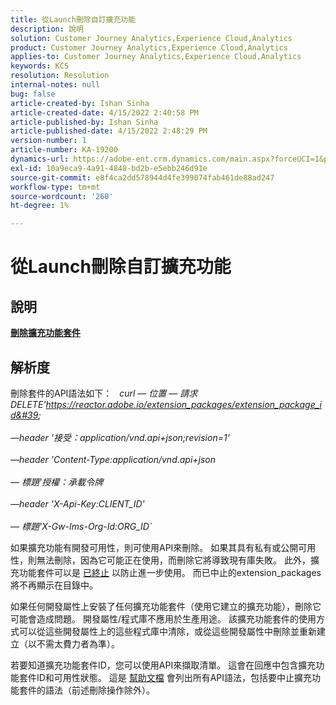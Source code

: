 ```yaml
---
title: 從Launch刪除自訂擴充功能
description: 說明
solution: Customer Journey Analytics,Experience Cloud,Analytics
product: Customer Journey Analytics,Experience Cloud,Analytics
applies-to: Customer Journey Analytics,Experience Cloud,Analytics
keywords: KCS
resolution: Resolution
internal-notes: null
bug: false
article-created-by: Ishan Sinha
article-created-date: 4/15/2022 2:40:58 PM
article-published-by: Ishan Sinha
article-published-date: 4/15/2022 2:48:29 PM
version-number: 1
article-number: KA-19200
dynamics-url: https://adobe-ent.crm.dynamics.com/main.aspx?forceUCI=1&pagetype=entityrecord&etn=knowledgearticle&id=d53e500b-cabc-ec11-983f-0022480b4e7f
exl-id: 10a9eca9-4a91-4848-bd2b-e5ebb246d91e
source-git-commit: e8f4ca2dd578944d4fe399074fab461de88ad247
workflow-type: tm+mt
source-wordcount: '260'
ht-degree: 1%

---
```


# 從Launch刪除自訂擴充功能

## 說明

<u><b>刪除擴充功能套件</b></u>

## 解析度


刪除套件的API語法如下：
 
*curl — 位置 — 請求DELETE&#39;https://reactor.adobe.io/extension_packages/extension_package_id&#39; \
<br>—header &#39;接受：application/vnd.api+json;revision=1&#39; \
<br>—header &#39;Content-Type:application/vnd.api+json \
<br> — 標題&#39;授權：承載令牌 \
<br>—header &#39;X-Api-Key:CLIENT_ID&#39; \
<br> — 標題&#39;X-Gw-Ims-Org-Id:ORG_ID`*

如果擴充功能有開發可用性，則可使用API來刪除。 如果其具有私有或公開可用性，則無法刪除，因為它可能正在使用，而刪除它將導致現有庫失敗。 此外，擴充功能套件可以是 [已終止](https://experienceleague.adobe.com/docs/experience-platform/tags/api/endpoints/extension-packages.html?lang=en#discontinue) 以防止進一步使用。 而已中止的extension_packages將不再顯示在目錄中。

如果任何開發屬性上安裝了任何擴充功能套件（使用它建立的擴充功能），刪除它可能會造成問題。 開發屬性/程式庫不應用於生產用途。 該擴充功能套件的使用方式可以從這些開發屬性上的這些程式庫中清除，或從這些開發屬性中刪除並重新建立（以不需太費力者為準）。

若要知道擴充功能套件ID，您可以使用API來擷取清單。 這會在回應中包含擴充功能套件ID和可用性狀態。 這是 [幫助文檔](https://experienceleague.adobe.com/docs/experience-platform/tags/api/endpoints/extension-packages.html?lang=en#list) 會列出所有API語法，包括要中止擴充功能套件的語法（前述刪除操作除外）。
